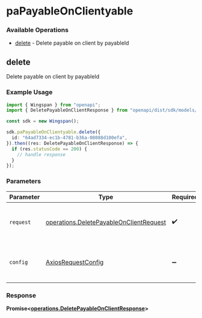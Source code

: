 # paPayableOnClientyable

### Available Operations

* [delete](#delete) - Delete payable on client by payableId

## delete

Delete payable on client by payableId

### Example Usage

```typescript
import { Wingspan } from "openapi";
import { DeletePayableOnClientResponse } from "openapi/dist/sdk/models/operations";

const sdk = new Wingspan();

sdk.paPayableOnClientyable.delete({
  id: "64ad7334-ec1b-4781-b36a-08088d100efa",
}).then((res: DeletePayableOnClientResponse) => {
  if (res.statusCode == 200) {
    // handle response
  }
});
```

### Parameters

| Parameter                                                                                          | Type                                                                                               | Required                                                                                           | Description                                                                                        |
| -------------------------------------------------------------------------------------------------- | -------------------------------------------------------------------------------------------------- | -------------------------------------------------------------------------------------------------- | -------------------------------------------------------------------------------------------------- |
| `request`                                                                                          | [operations.DeletePayableOnClientRequest](../../models/operations/deletepayableonclientrequest.md) | :heavy_check_mark:                                                                                 | The request object to use for the request.                                                         |
| `config`                                                                                           | [AxiosRequestConfig](https://axios-http.com/docs/req_config)                                       | :heavy_minus_sign:                                                                                 | Available config options for making requests.                                                      |


### Response

**Promise<[operations.DeletePayableOnClientResponse](../../models/operations/deletepayableonclientresponse.md)>**


